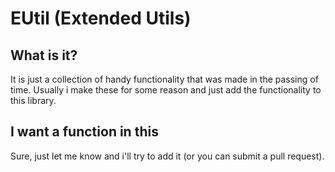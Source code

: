 # EUtil (Extended Utils)
## What is it?
It is just a collection of handy functionality that was made in the passing of time. Usually i make these for some reason and just add the functionality to this library.

## I want a function in this
Sure, just let me know and i'll try to add it (or you can submit a pull request).